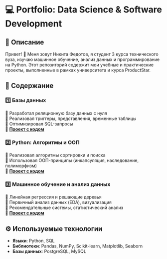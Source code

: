 # 💻 Portfolio: Data Science & Software Development

## 📌 Описание
Привет! 👋 Меня зовут Никита Федотов, я студент 3 курса технического вуза, изучаю машинное обучение, анализ данных и программирование на Python. Этот репозиторий содержит мои учебные и практические проекты, выполненные в рамках университета и курса ProductStar.

## 📂 Содержание
### 1️⃣ **Базы данных**  
🔹 Разработал реляционную базу данных с нуля  
🔹 Реализовал триггеры, представления, временные таблицы  
🔹 Оптимизировал SQL-запросы  
📌 **[Проект с кодом]([(https://github.com/fen1q/fen1q/blob/main/%D0%A4%D0%B5%D0%B4%D0%BE%D1%82%D0%BE%D0%B2%20%D0%9A%D0%94%D0%97.docx)])**  

### 2️⃣ **Python: Алгоритмы и ООП**  
🔹 Реализовал алгоритмы сортировки и поиска  
🔹 Использовал ООП-принципы (инкапсуляция, наследование, полиморфизм)  
📌 **[Проект с кодом](ССЫЛКА_НА_ПАПКУ)**  

### 3️⃣ **Машинное обучение и анализ данных**  
🔹 Линейная регрессия и решающие деревья  
🔹 Первичный анализ данных (EDA), визуализация  
🔹 Рекомендательные системы, статистический анализ  
📌 **[Проект с кодом](ССЫЛКА_НА_ПАПКУ)**  

## ⚙️ Используемые технологии
- **Языки**: Python, SQL  
- **Библиотеки**: Pandas, NumPy, Scikit-learn, Matplotlib, Seaborn  
- **Базы данных**: PostgreSQL, MySQL  

